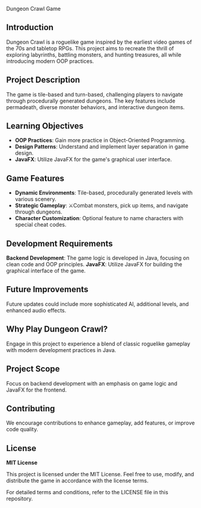 Dungeon Crawl Game

## Introduction

Dungeon Crawl is a roguelike game inspired by the earliest video games of the 70s and tabletop RPGs. This project aims to recreate the thrill of exploring labyrinths, battling monsters, and hunting treasures, all while introducing modern OOP practices.

## Project Description
The game is tile-based and turn-based, challenging players to navigate through procedurally generated dungeons. The key features include permadeath, diverse monster behaviors, and interactive dungeon items.

## Learning Objectives
- **OOP Practices**: Gain more practice in Object-Oriented Programming.
- **Design Patterns**: Understand and implement layer separation in game design.
- **JavaFX**: Utilize JavaFX for the game's graphical user interface.

## Game Features
- **Dynamic Environments**: Tile-based, procedurally generated levels with various scenery.
- **Strategic Gameplay**: ⚔Combat monsters, pick up items, and navigate through dungeons.
- **Character Customization**: Optional feature to name characters with special cheat codes.

## Development Requirements
**Backend Development**: The game logic is developed in Java, focusing on clean code and OOP principles.
**JavaFX**: Utilize JavaFX for building the graphical interface of the game.

## Future Improvements
Future updates could include more sophisticated AI, additional levels, and enhanced audio effects.

## Why Play Dungeon Crawl?
Engage in this project to experience a blend of classic roguelike gameplay with modern development practices in Java.

## Project Scope
Focus on backend development with an emphasis on game logic and JavaFX for the frontend.

## Contributing
We encourage contributions to enhance gameplay, add features, or improve code quality.

## License
**MIT License**

This project is licensed under the MIT License. Feel free to use, modify, and distribute the game in accordance with the license terms.

For detailed terms and conditions, refer to the LICENSE file in this repository.
